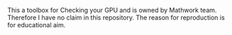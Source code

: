 This a toolbox for Checking your GPU and is owned by Mathwork team. Therefore I have no claim in this repository. The reason for reproduction is for educational aim.
